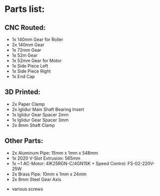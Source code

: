 # Parts list:
## CNC Routed:
- 1x 140mm Gear for Roller
- 2x 140mm Gear 
- 1x 72mm Gear
- 1x 52m Gear
- 1x 52mm Gear for Motor
- 1x Side Piece Left
- 1x Side Piece Right
- 1x End Cap

## 3D Printed:
- 2x Paper Clamp
- 2x Iglidur Main Shaft Bearing Insert
- 1x Iglidur Gear Spacer 2mm
- 1x Iglidur Gear Spacer 3mm
- 2x 8mm Shaft Clamp

## Other Parts:
- 2x Aluminum Pipe: 15mm x 1mm x 548mm
- 1x 2020 V-Slot Extrusion: 565mm
- 1x ~1 AC-Motor: 4IK25RGN-C/4GN15K + Speed Control: FS-02-220V-25W
- 2x Brass Pipe: 10mm x 1mm x 24mm
- 2x 8mm Steel Gear Axis


+ various screws
